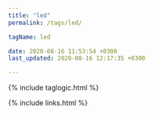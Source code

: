 ```yaml
---
title: "led"
permalink: /tags/led/

tagName: led

date: 2020-08-16 11:53:54 +0300
last_updated: 2020-08-16 12:17:35 +0300

---
```


{% include taglogic.html %}

{% include links.html %}
